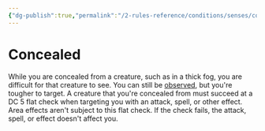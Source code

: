 ```yaml
---
{"dg-publish":true,"permalink":"/2-rules-reference/conditions/senses/concealed/","noteIcon":""}
---
```


# Concealed

While you are concealed from a creature, such as in a thick fog, you are difficult for that creature to see. You can still be [observed](https://2e.aonprd.com/Conditions.aspx?ID=27), but you're tougher to target. A creature that you're concealed from must succeed at a DC 5 flat check when targeting you with an attack, spell, or other effect. Area effects aren't subject to this flat check. If the check fails, the attack, spell, or effect doesn't affect you.